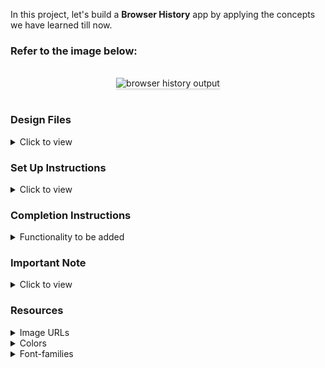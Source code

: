 In this project, let's build a **Browser History** app by applying the concepts we have learned till now.

### Refer to the image below:

<br/>
<div style="text-align: center;">
    <img src="https://assets.ccbp.in/frontend/content/react-js/browser-history-output.gif" alt="browser history output" style="max-width:70%;box-shadow:0 2.8px 2.2px rgba(0, 0, 0, 0.12)">
</div>
<br/>

### Design Files

<details>
<summary>Click to view</summary>

- [Extra Small (Size < 576px) and Small (Size >= 576px)](https://assets.ccbp.in/frontend/content/react-js/browser-history-sm-outputs.png)
- [Medium (Size >= 768px), Large (Size >= 992px) and Extra Large (Size >= 1200px) - Browser History](https://assets.ccbp.in/frontend/content/react-js/browser-history-lg-output.png)
- [Medium (Size >= 768px), Large (Size >= 992px) and Extra Large (Size >= 1200px) - Empty History View](https://assets.ccbp.in/frontend/content/react-js/browser-history-empty-view-lg-output.png)

</details>

### Set Up Instructions

<details>
<summary>Click to view</summary>

- Download dependencies by running `npm install`
- Start up the app using `npm start`
</details>

### Completion Instructions

<details>
<summary>Functionality to be added</summary>
<br/>

The app must have the following functionalities

- Initially, the list of given history items should be displayed with a delete button for each history item.
- When a non-empty value is provided in the search input, then display the history items which includes the search input irrespective of case
- When the delete button of a history item is clicked, then the respective history item should be deleted from the list of history items
- When a non-empty value is provided in the search input element, and no history item includes the value given in the search input, then [Empty History View](https://assets.ccbp.in/frontend/content/react-js/browser-history-empty-view-lg-output.png) should be displayed
- When all the history items are deleted, then [Empty History View](https://assets.ccbp.in/frontend/content/react-js/browser-history-empty-view-lg-output.png) should be displayed

- The App is provided with `historyList`. It consists of a list of historyItem objects with the following properties in each historyItem object

  |     Key      | Data Type |
  | :----------: | :-------: |
  |      id      |  Number   |
  | timeAccessed |  String   |
  |   logoUrl    |  String   |
  |    title     |  String   |
  |  domainUrl   |  String   |

</details>

### Important Note

<details>
<summary>Click to view</summary>

<br/>

**The following instructions are required for the tests to pass**

- The `logoUrl` in the each history item have alt as **domain logo**
- The delete button in the history item should have the `data-testid` as **delete**

</details>

### Resources

<details>
<summary>Image URLs</summary>

- [https://assets.ccbp.in/frontend/react-js/history-website-logo-img.png](https://assets.ccbp.in/frontend/react-js/history-website-logo-img.png) alt should be **app logo**
- [https://assets.ccbp.in/frontend/react-js/search-img.png](https://assets.ccbp.in/frontend/react-js/search-img.png) alt should be **search**
- [https://assets.ccbp.in/frontend/react-js/delete-img.png](https://assets.ccbp.in/frontend/react-js/delete-img.png) alt should be **delete**

</details>

<details>
<summary>Colors</summary>

<br/>

<div style="background-color: #3367d6; width: 150px; padding: 10px; color: white">Hex: #3367d6</div>
<div style="background-color: #2850a7; width: 150px; padding: 10px; color: white">Hex: #2850a7</div>
<div style="background-color: #ececec; width: 150px; padding: 10px; color: black">Hex: #ececec</div>
<div style="background-color: #64748b; width: 150px; padding: 10px; color: white">Hex: #64748b</div>
<div style="background-color: #f8fafc; width: 150px; padding: 10px; color: black">Hex: #f8fafc</div>
<div style="background-color: #6697ff; width: 150px; padding: 10px; color: black">Hex: #6697ff</div>
<div style="background-color: #ffffff; width: 150px; padding: 10px; color: black">Hex: #ffffff</div>
<div style="background-color: #475569; width: 150px; padding: 10px; color: white">Hex: #475569</div>
<br/>

</details>

<details>
<summary>Font-families</summary>

- Roboto

</details>



